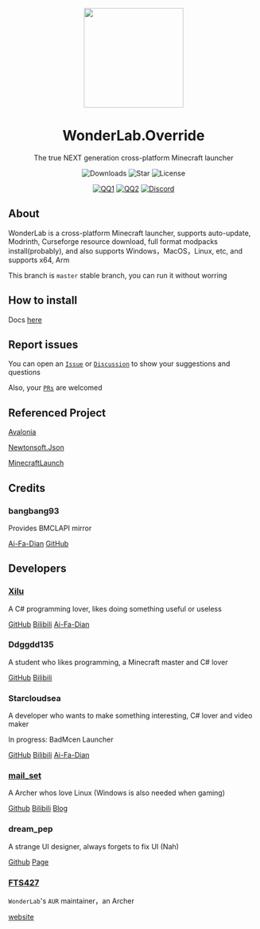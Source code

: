 <p align="center">
<img Height="200" Width="200" src="https://raw.githubusercontent.com/Blessing-Studio/WonderLab.Override/master/wonderlab/Assets/wonderlab.ico"/>
</p>

<div align="center">

# WonderLab.Override

The true NEXT generation cross-platform Minecraft launcher

![Downloads](https://img.shields.io/github/downloads/Blessing-Studio/WonderLab.Override/total?logo=github&label=%E4%B8%8B%E8%BD%BD%E9%87%8F&style=for-the-badge&color=44cc11)
![Star](https://img.shields.io/github/stars/Blessing-Studio/WonderLab.Override?logo=github&label=Star&style=for-the-badge)
![License](https://img.shields.io/github/license/Blessing-Studio/WonderLab.Override?logo=github&label=LICENSE&style=for-the-badge&color=ff7a35)

[![QQ1](https://img.shields.io/badge/QQ1-722391932-81A1C1.svg?style=for-the-badge&logo=QQ&logoColor=white)](https://jq.qq.com/?_wv=1027&k=kU7khFu6)
[![QQ2](https://img.shields.io/badge/QQ2-789238146-81A1C1.svg?style=for-the-badge&logo=QQ&logoColor=white)](http://qm.qq.com/cgi-bin/qm/qr?_wv=1027&k=vxXeM940Sa8EPK0ddxDr7J-7RCxkConY&authKey=NlLAobL2hA0y5SqUgYwycJpnXsN%2F%2BGpCqqt2V%2BuiUgx%2B%2Fy8cFbvKk%2FnRg1Ezql9y&noverify=0&group_code=789238146)
[![Discord](https://img.shields.io/badge/Discord-4169E1?style=for-the-badge&logo=Discord&logoColor=white)](https://discord.gg/YQ62mn5d)

</div>

## About

WonderLab is a cross-platform Minecraft launcher, supports auto-update, Modrinth, Curseforge resource download, full format modpacks install(probably), and also supports Windows，MacOS，Linux, etc, and supports x64, Arm

This branch is `master` stable branch, you can run it without worring

## How to install

Docs [here](https://wiki.blessing-studio.cn/zh_CN/wonderlab/install.html)

## Report issues

You can open an [`Issue`](https://github.com/Blessing-Studio/WonderLab.Override/issues) or [`Discussion`](https://github.com/Blessing-Studio/WonderLab.Override/discussions) to show your suggestions and questions

Also, your [`PRs`](https://github.com/Blessing-Studio/WonderLab.Override/pulls) are welcomed

## Referenced Project

[Avalonia](https://github.com/AvaloniaUI/Avalonia)

[Newtonsoft.Json](https://github.com/JamesNK/Newtonsoft.Json)

[MinecraftLaunch](https://github.com/Blessing-Studio/MinecraftLaunch)

## Credits

### bangbang93

Provides BMCLAPI mirror

[Ai-Fa-Dian](https://afdian.net/a/bangbang93)
[GitHub](https://github.com/bangbang93)

## Developers

### [Xilu](https://baka_hs.gitee.io/xilu-baka/)

A C# programming lover, likes doing something useful or useless

[GitHub](https://github.com/YangSpring114)
[Bilibili](https://space.bilibili.com/1098028524)
[Ai-Fa-Dian](https://afdian.net/a/WonderLab)

### Ddggdd135

A student who likes programming, a Minecraft master and C# lover

[GitHub](https://github.com/JWJUN233233)
[Bilibili](https://space.bilibili.com/1049351987)

### Starcloudsea

A developer who wants to make something interesting, C# lover and video maker

In progress: BadMcen Launcher

[GitHub](https://github.com/Starcloudsea)
[Bilibili](https://space.bilibili.com/2123349162?spm_id_from=333.1007.0.0)
[Ai-Fa-Dian](https://afdian.net/a/Starcloudsea)

### [mail_set](https://blogs.mailset.top)

A Archer whos love Linux (Windows is also needed when gaming)

[Github](https://github.com/mailset)
[Bilibili](https://space.bilibili.com/435654748)
[Blog](https://blogs.mailset.top)

### dream_pep

A strange UI designer, always forgets to fix UI (Nah)

[Github](https://github.com/dream0090)
[Page](https://serverhub.cc)

### [FTS427](https://github.com/FTS427)

`WonderLab`'s `AUR` maintainer，an Archer

[website](https://www.fts427.top/)
